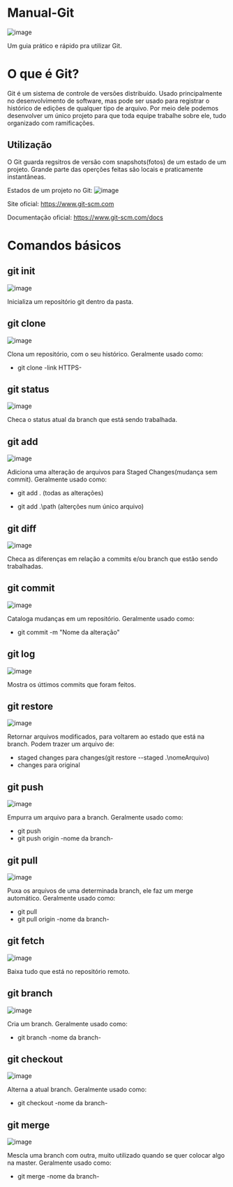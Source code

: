 # Manual-Git
![image](https://github.com/thiagodouradof/manual-git/assets/165097038/261cfbed-5cc7-4418-b7fe-055e414417e7)

Um guia prático e rápido pra utilizar Git.

# O que é Git?
Git é um sistema de controle de versões distribuído.
Usado principalmente no desenvolvimento de software, mas pode ser usado para registrar o histórico de edições de qualquer tipo de arquivo.
Por meio dele podemos desenvolver um único projeto para que toda equipe trabalhe sobre ele, tudo organizado com ramificações.

## Utilização
O Git guarda regsitros de versão com snapshots(fotos) de um estado de um projeto.
Grande parte das operções feitas são locais e praticamente instantâneas.

Estados de um projeto no Git:
![image](https://github.com/thiagodouradof/manual-git/assets/165097038/bb3d1053-8b04-4abe-b163-b1bcabd00957)

Site oficial:
https://www.git-scm.com

Documentação oficial:
https://www.git-scm.com/docs

# Comandos básicos

## git init
![image](https://github.com/thiagodouradof/manual-git/assets/165097038/4af40edb-e5b2-4bda-9d17-544b20fe1f00)

Inicializa um repositório git dentro da pasta.

## git clone
![image](https://github.com/thiagodouradof/manual-git/assets/165097038/32587009-8d54-4e96-b35e-ad86aea4f05b)

Clona um repositório, com o seu histórico.
Geralmente usado como:

- git clone -link HTTPS-

## git status
![image](https://github.com/thiagodouradof/manual-git/assets/165097038/ce5d63cd-365e-48f0-b23d-3c9a6430b852)

Checa o status atual da branch que está sendo trabalhada.

## git add
![image](https://github.com/thiagodouradof/manual-git/assets/165097038/371ca424-cb3e-4da6-a42b-d7aa05e1c0ab)

Adiciona uma alteração de arquivos para Staged Changes(mudança sem commit).
Geralmente usado como:

- git add .
(todas as alterações)

- git add .\path
(alterções num único arquivo)

## git diff
![image](https://github.com/thiagodouradof/manual-git/assets/165097038/85c1f120-f57b-4559-a9e4-e7db23b5d694)

Checa as diferenças em relação a commits e/ou branch que estão sendo trabalhadas.

## git commit
![image](https://github.com/thiagodouradof/manual-git/assets/165097038/bf5f8d55-670e-4d47-b375-cf66046c64c1)

Cataloga mudanças em um repositório.
Geralmente usado como:

- git commit -m "Nome da alteração"

## git log
![image](https://github.com/thiagodouradof/manual-git/assets/165097038/e087102c-a4ba-431d-a520-0abe1aa55cdc)

Mostra os úttimos commits que foram feitos.

## git restore
![image](https://github.com/thiagodouradof/manual-git/assets/165097038/dff86039-39fa-4761-92e6-c80d5b0da3b1)

Retornar arquivos modificados, para voltarem ao estado que está na branch.
Podem trazer um arquivo de: 
- staged changes para changes(git restore --staged .\nomeArquivo)
- changes para original

## git push
![image](https://github.com/thiagodouradof/manual-git/assets/165097038/c8d1c6b5-6b80-4d4b-a6d8-dd1f4818d58a)

Empurra um arquivo para a branch.
Geralmente usado como:
- git push
- git push origin -nome da branch-

## git pull
![image](https://github.com/thiagodouradof/manual-git/assets/165097038/5113b73c-5bd9-46e9-8604-9e399cfd74b0)

Puxa os arquivos de uma determinada branch, ele faz um merge automático.
Geralmente usado como:
- git pull
- git pull origin -nome da branch-
 
## git fetch
![image](https://github.com/thiagodouradof/manual-git/assets/165097038/dbe09712-8f02-4635-9307-93ac95fa57b1)

Baixa tudo que está no repositório remoto.

## git branch
![image](https://github.com/thiagodouradof/manual-git/assets/165097038/6b52cdb5-596a-4708-be7b-e7c1d74fbfa0)

Cria um branch.
Geralmente usado como:
- git branch -nome da branch-
  
## git checkout
![image](https://github.com/thiagodouradof/manual-git/assets/165097038/fb0bc6af-2750-4480-a1b0-e9905908bd20)

Alterna a atual branch.
Geralmente usado como:
- git checkout -nome da branch-

## git merge
![image](https://github.com/thiagodouradof/manual-git/assets/165097038/e0571192-c798-4861-bed8-ae6966333ebc)

Mescla uma branch com outra, muito utilizado quando se quer colocar algo na master.
Geralmente usado como:
- git merge -nome da branch-




